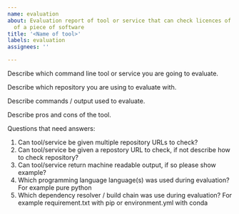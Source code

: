 ```yaml
---
name: evaluation
about: Evaluation report of tool or service that can check licences of dependencies
  of a piece of software
title: '<Name of tool>'
labels: evaluation
assignees: ''

---
```


Describe which command line tool or service you are going to evaluate.

Describe which repository you are using to evaluate with.

Describe commands / output used to evaluate.

Describe pros and cons of the tool.

Questions that need answers:
1. Can tool/service be given multiple repository URLs to check?
1. Can tool/service be given a repostory URL to check, if not describe how to check repository?
1. Can tool/service return machine readable output, if so please show example?
1. Which programming language language(s) was used during evaluation? For example pure python
1. Which dependency resolver / build chain was use during evaluation? For example requirement.txt with pip or environment.yml with conda
